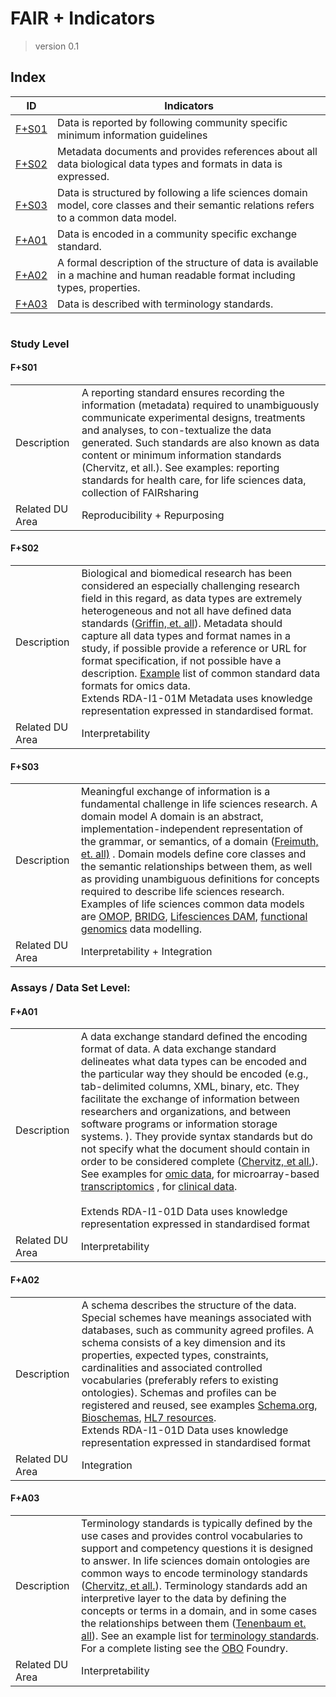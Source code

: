 # FAIR + Indicators 
> version 0.1



## Index



| ID              | Indicators                                          |
| --------------- | ------------------------------------------------------------ |
| [F+S01](#F+S01) | Data is reported by following community specific minimum information guidelines |
| [F+S02](#F+S02) | Metadata documents and provides references about all data biological data types and formats in data is expressed. |
| [F+S03](#F+S03) | Data is structured by following a life sciences domain model, core classes and their semantic relations refers to a common data model. |
| [F+A01](#F+A01) | Data is encoded in a community specific exchange standard.   |
| [F+A02](#F+A02) | A formal description of the structure of data is available in a machine and human readable format including types, properties. |
| [F+A03](#F+A03) | Data is described with terminology standards.                |

```

```

### Study Level

<!-- toc -->

#### <a name="F+S01"> F+S01 </a>

|                 |                                                              |
| --------------- | ------------------------------------------------------------ |
| Description     | A reporting standard ensures recording the information (metadata) required to unambiguously communicate experimental designs, treatments and analyses, to con-textualize the data generated. Such standards are also known as data content or minimum information standards (Chervitz, et all.). See examples:  reporting standards  for health care, for life sciences data, collection of FAIRsharing |
| Related DU Area | Reproducibility + Repurposing                                |



####  F+S02

|                 |                                                              |
| --------------- | ------------------------------------------------------------ |
| Description     | Biological and biomedical research has been considered an especially challenging research field in this regard, as data types are extremely heterogeneous and not all have defined data standards ([Griffin, et. all](https://www.biorxiv.org/content/10.1101/167619v1.full)). Metadata should capture all data types and format names in a study, if possible provide a reference or URL for format specification, if not possible have a description. [Example](https://www.biorxiv.org/highwire/markup/341342/expansion?width=1000&height=500&iframe=true&postprocessors=highwire_tables%2Chighwire_reclass%2Chighwire_figures%2Chighwire_math%2Chighwire_inline_linked_media%2Chighwire_embed) list of common standard data formats for omics data. <br>Extends RDA-I1-01M Metadata uses knowledge representation expressed in standardised format. |
| Related DU Area | Interpretability                                             |



#### F+S03

|                 |                                                              |
| --------------- | ------------------------------------------------------------ |
| Description     | Meaningful exchange of information is a fundamental challenge in life sciences research. A domain model A domain is an abstract, implementation-independent representation of the grammar, or semantics, of a domain ([Freimuth, et. all)](https://www.ncbi.nlm.nih.gov/pmc/articles/PMC3486731/) . Domain models define core classes and the semantic relationships between them, as well as providing unambiguous definitions for concepts required to describe life sciences research. Examples of life sciences common data models are [OMOP](https://www.ohdsi.org/data-standardization/the-common-data-model/), [BRIDG](https://bridgmodel.nci.nih.gov/high-level-concept), [Lifesciences DAM](https://www.ncbi.nlm.nih.gov/pmc/articles/PMC3486731/), [functional genomics](https://www.ncbi.nlm.nih.gov/pmc/articles/PMC1262694/figure/F1/) data modelling. |
| Related DU Area | Interpretability + Integration                               |



### Assays / Data Set Level: 

#### F+A01

|                 |                                                              |
| --------------- | ------------------------------------------------------------ |
| Description     | A data exchange standard defined the encoding format of data. A data exchange standard delineates what data types can be encoded and the particular way they should be encoded (e.g., tab-delimited columns, XML, binary, etc. They facilitate the exchange of information between researchers and organizations, and between software programs or information storage systems. ). They provide syntax standards but do not specify what the document should contain in order to be considered complete ([Chervitz, et all.](https://www.ncbi.nlm.nih.gov/pmc/articles/PMC4152841/)). See examples for [omic data](https://www.ncbi.nlm.nih.gov/pmc/articles/PMC4152841/table/T4/), for microarray-based [transcriptomics](https://www.researchgate.net/publication/257204855_A_sea_of_standards_for_omics_data_Sink_or_swim/figures) , for [clinical data](https://en.wikipedia.org/wiki/Clinical_Data_Interchange_Standards_Consortium#Individual_standards).<br/><br/>Extends RDA-I1-01D Data uses knowledge representation expressed in standardised format |
| Related DU Area | Interpretability                                             |

#### F+A02

|                 |                                                              |
| --------------- | ------------------------------------------------------------ |
| Description     | A schema describes the structure of the data. Special schemes have meanings associated with databases, such as community agreed profiles. A schema consists of a key dimension and its properties, expected types, constraints, cardinalities and associated controlled vocabularies (preferably refers to existing ontologies). Schemas and profiles can be registered and reused, see examples [Schema.org](https://schema.org/docs/schemas.html), [Bioschemas](https://bioschemas.org/profiles/), [HL7 resources](https://www.hl7.org/fhir/resourcelist.html).<br>Extends RDA-I1-01D Data uses knowledge representation expressed in standardised format |
| Related DU Area | Integration                                                  |



#### F+A03

|                 |                                                              |
| --------------- | ------------------------------------------------------------ |
| Description     | Terminology standards is typically defined by the use cases and provides control vocabularies to support and competency questions it is designed to answer. In life sciences domain ontologies are common ways to encode terminology standards ([Chervitz, et all.](https://www.ncbi.nlm.nih.gov/pmc/articles/PMC4152841/)). Terminology standards add an interpretive layer to the data by defining the concepts or terms in a domain, and in some cases the relationships between them ([Tenenbaum et. all](https://doi.org/10.1136/amiajnl-2013-002066)). See an example list for [terminology standards](https://www.ncbi.nlm.nih.gov/pmc/articles/PMC4152841/table/T5/). For a complete listing see the [OBO](http://www.obofoundry.org) Foundry. |
| Related DU Area | Interpretability                                             |






### 
